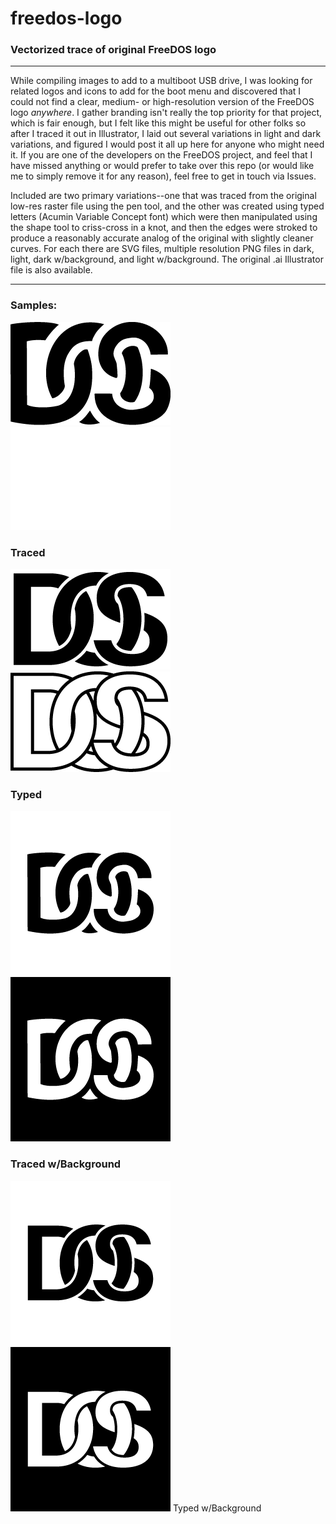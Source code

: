 # freedos-logo

### Vectorized trace of original FreeDOS logo
---
While compiling images to add to a multiboot USB drive, I was looking for related logos and icons to add for the boot menu and discovered that I could not find a clear, medium- or high-resolution version of the FreeDOS logo *anywhere*. I gather branding isn't really the top priority for that project, which is fair enough, but I felt like this might be useful for other folks so after I traced it out in Illustrator, I laid out several variations in light and dark variations, and figured I would post it all up here for anyone who might need it. If you are one of the developers on the FreeDOS project, and feel that I have missed anything or would prefer to take over this repo (or would like me to simply remove it for any reason), feel free to get in touch via Issues.

Included are two primary variations--one that was traced from the original low-res raster file using the pen tool, and the other was created using typed letters (Acumin Variable Concept font) which were then manipulated using the shape tool to criss-cross in a knot, and then the edges were stroked to produce a reasonably accurate analog of the original with slightly cleaner curves. For each there are SVG files, multiple resolution PNG files in dark, light, dark w/background, and light w/background. The original .ai Illustrator file is also available.

---

### Samples:

![256px width FreeDOS logo in black](https://github.com/nativeit-dev/freedos-logo/blob/42a595b7946417f3f7f68cfd12635b180d2c473b/PNG/traced-light-256w.png)![256px width FreeDOS logo in white](https://github.com/nativeit-dev/freedos-logo/blob/42a595b7946417f3f7f68cfd12635b180d2c473b/PNG/traced-dark-256w.png)
### Traced

![256px width FreeDOS logo in black](https://github.com/nativeit-dev/freedos-logo/blob/42a595b7946417f3f7f68cfd12635b180d2c473b/PNG/typed-light-256w.png)![256px width FreeDOS logo in white](https://github.com/nativeit-dev/freedos-logo/blob/42a595b7946417f3f7f68cfd12635b180d2c473b/PNG/typed-dark-256w.png)
### Typed

![256px width FreeDOS logo in white](https://github.com/nativeit-dev/freedos-logo/blob/181fcfd7ca114c8a29d76aa890394c50f096f471/PNG/Square/traced-square-light-256.png)![256px width FreeDOS logo in white](https://github.com/nativeit-dev/freedos-logo/blob/181fcfd7ca114c8a29d76aa890394c50f096f471/PNG/Square/traced-square-dark-256.png)
### Traced w/Background

![256px width FreeDOS logo in white](https://github.com/nativeit-dev/freedos-logo/blob/181fcfd7ca114c8a29d76aa890394c50f096f471/PNG/Square/typed-square-light-256.png)![256px width FreeDOS logo in white](https://github.com/nativeit-dev/freedos-logo/blob/181fcfd7ca114c8a29d76aa890394c50f096f471/PNG/Square/typed-square-dark-256.png)
Typed w/Background
